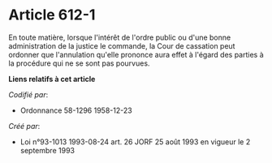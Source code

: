 # Article 612-1

En toute matière, lorsque l'intérêt de l'ordre public ou d'une bonne administration de la justice le commande, la Cour de
cassation peut ordonner que l'annulation qu'elle prononce aura effet à l'égard des parties à la procédure qui ne se sont pas
pourvues.

**Liens relatifs à cet article**

_Codifié par_:

  - Ordonnance 58-1296 1958-12-23

_Créé par_:

  - Loi n°93-1013 1993-08-24 art. 26 JORF 25 août 1993 en vigueur le 2 septembre 1993

